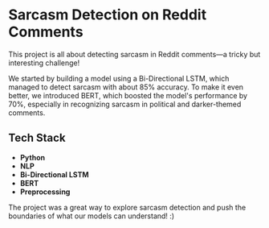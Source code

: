
# Sarcasm Detection on Reddit Comments

This project is all about detecting sarcasm in Reddit comments—a tricky but interesting challenge! 

We started by building a model using a Bi-Directional LSTM, which managed to detect sarcasm with about 85% accuracy. To make it even better, we introduced BERT, which boosted the model's performance by 70%, especially in recognizing sarcasm in political and darker-themed comments.

## Tech Stack

- **Python**
- **NLP**
- **Bi-Directional LSTM**
- **BERT**
- **Preprocessing**

The project was a great way to explore sarcasm detection and push the boundaries of what our models can understand! :)

